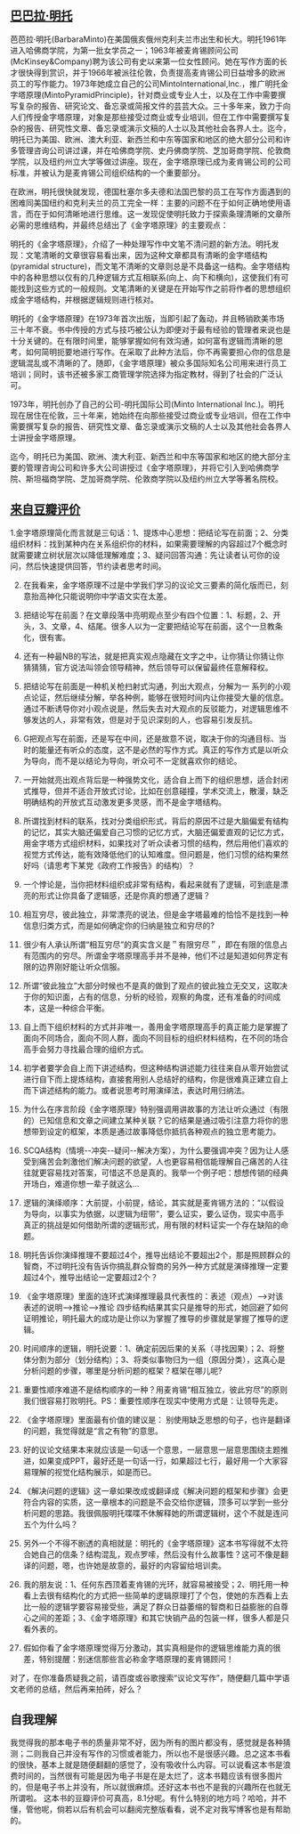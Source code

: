 ## [巴巴拉·明托](http://baike.sogou.com/v70775451.htm?fromTitle=%E8%8A%AD%E8%8A%AD%E6%8B%89%C2%B7%E6%98%8E%E6%89%98) ##
芭芭拉·明托(BarbaraMinto)在美国俄亥俄州克利夫兰市出生和长大。明托1961年进入哈佛商学院，为第一批女学员之一；1963年被麦肯锡顾问公司(McKinsey&Company)聘为该公司有史以来第一位女性顾问。她在写作方面的长才很快得到赏识，并于1966年被派往伦敦，负责提高麦肯锡公司日益增多的欧洲员工的写作能力。1973年她成立自己的公司MintoInternational,Inc.，推广明托金字塔原理(MintoPyramidPrinciple)，针对商业或专业人士，以及在工作中需要撰写复杂的报告、研究论文、备忘录或简报文件的芸芸大众。三十多年来，致力于向人们传授金字塔原理，对象是那些接受过商业或专业培训，但在工作中需要撰写复杂的报告、研究性文章、备忘录或演示文稿的人士以及其他社会各界人士。迄今，明托已为美国、欧洲、澳大利亚、新西兰和中东等国家和地区的绝大部分公司和许多管理咨询公司讲过课，并在哈佛商学院、史丹佛商学院、芝加哥商学院、伦敦商学院，以及纽约州立大学等做过讲座。现在，金字塔原理已成为麦肯锡公司的公司标准，并被认为是麦肯锡公司组织结构的一个重要部分。

在欧洲，明托很快就发现，德国杜塞尔多夫德和法国巴黎的员工在写作方面遇到的困难同美国纽约和克利夫兰的员工完全一样：主要的问题不在于如何正确地使用语言，而在于如何清晰地进行思维。这一发现促使明托致力于探索条理清晰的文章所必需的思维结构，并最终总结出了《金字塔原理》的主要观点：

明托的《金字塔原理》，介绍了一种处理写作中文笔不清问题的新方法。明托发现：文笔清晰的文章很容易看出来，因为这种文章都具有清晰的金字塔结构(pyramidal structure)，而文笔不清晰的文章则总是不具备这一结构。金字塔结构中的各种思想以仅有的几种逻辑方式互相联系(向上、向下和横向)，这使我们有可能找到这些方式的一般规则。文笔清晰的关键是在开始写作之前将作者的思想组织成金字塔结构，并根据逻辑规则进行核对。

明托的《金字塔原理》在1973年首次出版，当即引起了轰动，并且畅销欧美市场三十年不衰。书中传授的方式与技巧被公认为即便对于最有经验的管理者来说也是十分关键的。在有限时间里，能够掌握如何有效沟通，如何富有逻辑而清晰的思考，如何简明扼要地进行写作。在采取了此种方法后，你不再需要担心你的信息是逻辑混乱或不清晰的了。随即，《金字塔原理》被众多国际知名公司用来进行员工培训；同时，该书还被多家工商管理学院选择为指定教材，得到了社会的广泛认可。

1973年，明托创办了自己的公司-明托国际公司(Minto International Inc.)。明托现在居住在伦敦，三十年来，她始终在向那些接受过商业或专业培训，但在工作中需要撰写复杂的报告、研究性文章、备忘录或演示文稿的人士以及其他社会各界人士讲授金字塔原理。

迄今，明托已为美国、欧洲、澳大利亚、新西兰和中东等国家和地区的绝大部分主要的管理咨询公司和许多大公司讲授过《金字塔原理》，并将它引入到哈佛商学院、斯坦福商学院、芝加哥商学院、伦敦商学院以及纽约州立大学等著名院校。

## [来自豆瓣评价](https://book.douban.com/review/5633056/) ##
1.金字塔原理简化而言就是三句话：1、提炼中心思想：把结论写在前面；2、分类组织材料：找到某种内在关系组织你的材料，如果需要理解的内容超过7个概念时就需要建立树状层次以降低理解难度；3、疑问回答沟通：先让读者认可你的设问，然后快速提供回答，节约读者思考时间。

2. 在我看来，金字塔原理不过是中学我们学习的议论文三要素的简化版而已，刻意抬高神化只能说明你中学语文实在太差。

3. 把结论写在前面？在文章段落中亮明观点至少有四个位置：1、标题，2、开头，3、文章，4、结尾。很多人以为一定要把结论写在前面，这个一旦教条化，很有害。

4. 还有一种最NB的写法，就是把真实观点隐藏在文字之中，让你猜让你猜让你猜猜猜，官方说法叫领会领导精神，然后领导可以保留最终任意解释权。

5. 把结论写在前面是一种机关枪扫射式沟通，列出大观点，分解为一
系列的小观点论证，然后继续分解，举各种例，能够在很短时间内让你接受大量的信息。通过不断诱导你对小观点说是，然后失去对大观点的反驳能力，对逻辑思维不够发达的人，非常有效，但是对于见识深刻的人，也容易引发反抗。

6. G把观点写在前面，还是写在中间，还是故意不说，取决于你的沟通目标、当时的能量还有听众的态度，这不是必然的写作方式。真正的写作方式是以听众为导向，而不是以结论为导向，听众可不一定就喜欢你的结论。

7. 一开始就亮出观点背后是一种强势文化，适合自上而下的组织思想，适合封闭式推导，但并不适合开放式讨论，比如在创意碰撞，学术交流上，散漫，缺乏明确结构的开放式互动激发更多灵感，而不是金字塔结构。

8. 所谓找到材料的联系，找对分类组织形式，背后的原因不过是大脑偏爱有结构的记忆，其实大脑还偏爱自己习惯的记忆方式，大脑还偏爱直观的记忆方式，用金字塔方式组织材料，如果找对了听众读者习惯的结构，然后用他们喜欢的视觉方式传达，能有效降低他们的认知难度。但问题是，他们习惯的结构果然好吗（请思考下某党《政府工作报告》的结构）？

9. 一个悖论是，当你把材料组织成非常有结构，看起来就有了逻辑，可到底是漂亮的形式让你具备了逻辑感，还是你真的想通了逻辑？

10. 相互穷尽，彼此独立，非常漂亮的说法，但是金字塔最难的恰恰不是找到一种信息归类方式，而是如何确定你的归纳是独立和穷尽的?

11. 很少有人承认所谓“相互穷尽”的真实含义是＂有限穷尽＂，即在有限的信息占有范围内的穷尽。所谓金字塔原理高手并不是神，他们不过是知道如何界定有限的边界刚好能让听众信服。

12. 所谓“彼此独立”大部分时候也不是真的做到了观点的彼此独立无交叉，这取决于你的知识面，占有的信息，分析的经验，观察的角度，还有准备的时间成本，这是一种综合平衡。

13. 自上而下组织材料的方式并非唯一，善用金字塔原理高手的真正能力是掌握了面向不同场合，面向不同人群，面向不同目标的组织材料结构，在不同的场合高手会努力寻找最合理的组织方式。

14. 初学者要学会自上而下讲述结构，但这种结构讲述能力往往来自从零开始尝试进行自下而上提炼结构，直接套用别人总结好的结构，你是很难真正建立自上而下讲述结构的能力。或者说思考时用演绎法，表达时用归纳法。

15. 为什么在序言阶段《金字塔原理》特别强调用讲故事的方法让听众通过（有限的）已知信息和文章之间建立某种关联？它的结果是通过吸引注意力将你的思想带到设定的框架，本质是通过故事降低你抵抗各种观点的独立思考能力。

16. SCQA结构（情境--冲突--疑问--解决方案），为什么要强调冲突？因为让人感受到痛苦会刺激他们解决问题的欲望，人也更容易相信能理解自己痛苦的人往往就更容易找对答案，可惜这不总是真的。我举一个例子吧：想想传销的经典开场白，难道你想一辈子就这么...

17. 逻辑的演绎顺序：大前提，小前提，结论，其实就是麦肯锡方法的：“以假设为导向，以事实为依据，以逻辑为纽带”，要么证实，要么证伪，现实中高手真正的挑战是如何借助所谓的逻辑形式，用有限的材料证实一个存在缺陷的命题。

18. 明托告诉你演绎推理不要超过4个，推导出结论不要超出2个，那是照顾群众的智商，不过明托没有告诉你搞乱群众智商的另外一种方式就是演绎推理一定要超过4个，推导出结论一定要超过2个？

19. 《金字塔原理》里面的连环式演绎推理最具代表性的：表述（观点）-->对该表述的说明-->推论-->推论 四步结构结果其实只是推导的形式，她回避了如何证明推论，明托最大的成功是让你以为掌握了推导的步骤就是掌握了推导的逻辑。

20. 时间顺序的逻辑，明托说要：1、确定前因后果的关系（寻找因果）；2、将整体分割为部分（划分结构）；3、将类似事物归为一组（原因分类），这真心是分析问题的步骤，哪里是分析问题的框架？框架在哪儿呢?

21. 重要性顺序难道不是结构顺序的一种？用麦肯锡“相互独立，彼此穷尽”的原则我们很容易打败明托。PS：重要性顺序在现实中使用方式是：让领导先走。

22. 《金字塔原理》里面最有价值的建议是： 别使用缺乏思想的句子，也许是翻译的问题，我觉得就是“言之有物”的意思。

23. 好的议论文结果本来就应该是一句话一个意思，一层意思一层意思围绕主题推进，如果变成PPT，最好还是一句话一行，如果超过七行，最好用一个大家容易理解的视觉化结构展示，如是而已。

24. 《解决问题的逻辑》这一章如果改成或翻译成《解决问题的框架和步骤》会更符合内容的实质，这一章根本的问题是不会交给你逻辑，顶多可以学到一些分析问题的思路。我很佩服明托喋喋不休解释她的所谓逻辑树，这个不就是连问五个为什么吗？

25. 另外一个不得不剧透的真相就是：明托的《金字塔原理》这本书写得就不太符合她自己的信条？结构混乱，观点罗嗦，然后没有什么故事性？这可不像是翻译的问题，嗯，也许她是故意的，最好的内容留给培训卖。

26. 我的朋友说：1、任何东西顶着麦肯锡的光环，就容易被接受；2、明托用一种看上去很有结构化的方式把一些简单的逻辑原理打了个包，使她的东西看上去比一般的逻辑学要容易接受些，满足了群众日益萎缩的智商和日益膨胀的自尊心之间的差距；3、《金字塔原理》和其它快销产品的包装一样，很多人都是只看外表的。

27. 假如你看了金字塔原理觉得万分激动，其实真相是你的逻辑思维能力真的很差，特别提醒：别迷信那些言必称金字塔原理的麦肯锡顾问！

对了，在你准备质疑我之前，请百度或谷歌搜索“议论文写作”，随便翻几篇中学语文老师的总结，然后再来拍砖，好么？

## 自我理解 ##
我觉得我的那本电子书的质量非常不好，因为所有的图片都没有，感觉就是各种猜测；二则我自己并没有写作的习惯或者能力，所以也不是很感兴趣。总之这本书看的很快，基本上就是随便翻翻的感觉了，没有吸收什么内容。可以说看这本书是浪费时间的，当然很有可能是因为电子书是在是太烂了，这本书籍应该有很多图片的，但是电子书上并没有，所以就很麻烦。还好这本书也不是我的兴趣所在也就无所谓啦。
这本书的豆瓣评价可真高，8.1分呢。有什么特别的地方吗？哈哈，并不懂，管他呢，倘若以后有机会可以翻阅完整版看看，说不定对我写博客也是有帮助的。
